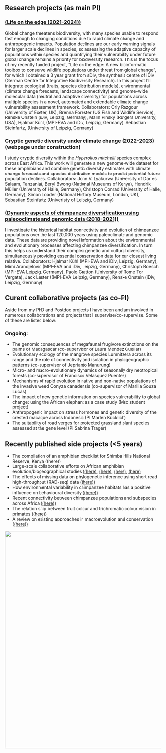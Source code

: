 ## Research projects (as main PI)
### [(Life on the edge (2021-2024))](https://christopherdbarratt.wordpress.com/2021/06/)
Global change threatens biodiversity, with many species unable to respond fast enough to changing conditions due to rapid climate change and anthropogenic impacts. Population declines are our early warning signals for larger scale declines in species, so assessing the adaptive capacity of populations within species and quantifying their vulnerability under future global change remains a priority for biodiversity research. This is the focus of my recently funded project, “Life on the edge: A new bioinformatic toolbox to conserve wildlife populations under threat from global change”, for which I obtained a 3 year grant from sDiv, the synthesis centre of iDiv (German Centre for Integrative Biodiversity Research). In this project I’ll integrate ecological (traits, species distribution models), environmental (climate change forecasts, landscape connectivity) and genome-wide molecular data (neutral and adaptive diversity) for populations across multiple species in a novel, automated and extendable climate change vulnerability assessment framework. Collaborators: Orly Razgour (University of Exeter, UK), Brenna Forester (US Fish and Wildlife Service), Renske Onstein (iDiv, Leipzig, Germany), Malin Pinsky (Rutgers University, USA), Hjalmar Kühl, (MPI-EVA and iDiv, Leipzig, Germany), Sebastian Steinfartz, (University of Leipzig, Germany)

### Cryptic genetic diversity under climate change (2022-2023) (webpage under construction)
I study cryptic diversity within the _Hyperolius mitchelli_ species complex across East Africa. This work will generate a new genome-wide dataset for these amphibians and combine genetic diversity estimates with climate change forecasts and species distribution models to predict potential future population declines.
Collaborators: John V. Lyakurwa (University of Dar es Salaam, Tanzania), Beryl Bwong (National Museums of Kenya), Hendrik Müller (University of Halle, Germany), Christoph Conrad (University of Halle, Germany), Simon Loader (National History Museum, London, UK), Sebastian Steinfartz (Univeristy of Leipzig, Germany)

### [(Dynamic aspects of chimpanzee diversification using paleooclimate and genomic data (2018-2021))](https://christopherdbarratt.wordpress.com/2018/04/)
I investigate the historical habitat connectivity and evolution of chimpanzee populations over the last 120,000 years using paleoclimate and genomic data. These data are providing novel information about the environmental and evolutionary processes affecting chimpanzee diversification. In turn this helps us understand their complex genetic and cultural diversity, simultaneously providing essential conservation data for our closest living relative.
Collaborators: Hjalmar Kühl (MPI-EVA and iDiv, Leipzig, Germany), Mimi Arandjelovic (MPI-EVA and iDiv, Leipzig, Germany), Christoph Boesch (MPI-EVA Leipzig, Germany), Paolo Gratton (University of Rome Tor Vergata), Jack Lester ((MPI-EVA Leipzig, Germany), Renske Onstein (iDiv, Leipzig, Germany)



## Curent collaborative projects (as co-PI)
Aside from my PhD and Postdoc projects I have been and am involved in numerous collaborations and projects that I supervise/co-supervise. Some of these are listed below:

### Ongoing:
* The genomic consequences of megafaunal frugivore extinctions on the palms of Madagascar (co-supervisor of Laura Mendez Cuellar)
* Evolutionary ecology of the mangrove species Lumnitzera across its range and the role of connectivity and isolation in phylogeographic patterns (co-supervisor of Jeprianto Manurung)
* Micro- and macro-evolutionary dynamics of seasonally dry neotropical forests (co-supervisor of Francisco Velasquez Puentes)
* Mechanisms of rapid evolution in native and non-native populations of the invasive weed Conyza canadensis (co-supervisor of Marilia Souza Lucas)
* The impact of new genetic information on species vulnerability to global change: using the African elephant as a case study (Msc student project)
* Anthropogenic impact on stress hormones and genetic diversity of the crested macaque across Indonesia (PI Marlen Kücklich)
* The suitability of road verges for protected grassland plant species assessed at the gene level (PI Sabrina Trager)

## Recently published side projects (<5 years)
* The compilation of an amphibian checklist for Shimba Hills National Reserve, Kenya [((here))](https://www.ajol.info/index.php/jeanh/article/view/162372)
* Large-scale collaborative efforts on African amphibian evolution/biogeographical studies ([(here)](https://www.sciencedirect.com/science/article/pii/S1055790316302433), [(here)](https://www.sciencedirect.com/science/article/abs/pii/S1055790317303147), [(here)](https://academic.oup.com/sysbio/article/68/6/859/5477408?login=true), [(here)](https://www.sciencedirect.com/science/article/abs/pii/S1055790316303451)
* The effects of missing data on phylogenetic inference using short read high-throughput (RAD-seq) data ([(here))](https://onlinelibrary.wiley.com/doi/abs/10.1111/zsc.12335)
* How environmental variability in chimpanzee habitats has a positive influence on behavioural diversity ([(here))](https://www.nature.com/articles/s41467-020-18176-3)
* Recent connectivity between chimpanzee populations and subspecies across Africa ([(here))](https://www.nature.com/articles/s42003-021-01806-x)
* The relation ship between fruit colour and trichromatic colour vision in primates ([(here))](https://royalsocietypublishing.org/doi/full/10.1098/rspb.2019.2731)
* A review on existing approaches in macroevolution and conservation ([(here))](https://onlinelibrary.wiley.com/doi/full/10.1111/ecog.05557)
<img src="https://cd-barratt.github.io/H. mitchelli_Kibasira.JPG"  align="center" width="700">
